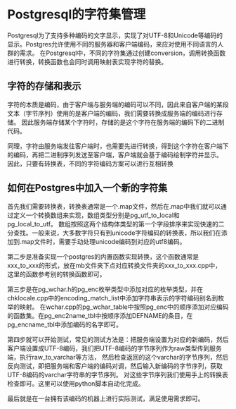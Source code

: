 # Postgresql的字符集管理

Postgresql为了支持多种编码的文字显示，实现了对UTF-8和Unicode等编码的显示。Postgres允许使用不同的服务器和客户端编码，来应对使用不同语言的人群的需求。
在Postgresql中，不同的字符集通过创建conversion，调用转换函数进行转换，转换函数也会同时调用映射表实现字符的替换。

## 字符的存储和表示

字符的本质是编码，由于客户端与服务端的编码可以不同，因此来自客户端的某段文本（字节序列）使用的是客户端的编码，我们需要转换成服务端的编码进行存储。
因此服务端存储某个字符时，存储的是这个字符在服务端的编码下的二进制代码。

同理，字符由服务端发往客户端时，也需要先进行转换，得到这个字符在客户端下的编码，再把二进制序列发送至客户端，客户端就会基于编码绘制字符并显示。
因此，只要有转换表，不同的字符编码方案可以进行互相转换

## 如何在Postgres中加入一个新的字符集

首先我们需要转换表，转换表通常是一个.map文件，然后在.map中我们就可以通过定义一个转换数组来实现，数组类型分别是pg_utf_to_local和pg_local_to_utf。
数组按照这两个结构体类型的第一个字段排序来实现快速的二分查找。一般来说，大多数字符只有到unicode字符编码的转换表，所以我们在添加到.map文件时，需要手动处理unicode编码到对应的utf8编码。

第二步是准备实现一个postgres的内置函数实现转换，这个函数通常是xxx_to_xxx的形式，放在mb文件夹下点对应转换文件夹的xxx_to_xxx.cpp中，
这里的函数参考别的转换函数即可。

第三步是在pg_wchar.h的pg_enc枚举类型中添加对应的枚举类型，并在chklocale.cpp中的encoding_match_list中添加字符串表示的字符编码别名到枚举的映射。
在wchar.cpp的pg_wchar_table中按照pg_enc中的顺序添加对应编码的函数集。在pg_enc2name_tbl中按顺序添加DEFNAME的条目，在pg_encname_tbl中添加编码的名字即可。

第四步就可以开始测试，常见的测试方法是：把服务端设置为对应的新编码，然后客户端设置成UTF-8编码，我们把UTF-8编码的字节序列作为raw类型传到服务端，执行raw_to_varchar等方法，
然后检查返回的这个varchar的字节序列，然后反向测试，即把服务端和客户端的编码对调，然后输入新编码的字节序列，获取UTF-8编码的varchar字符串的字节序列。
对这些字节序列我们使用手上的转换表检查即可。这里可以使用python脚本自动化完成。

最后就是在一台拥有该编码的机器上进行实际测试，满足使用需求即可。
